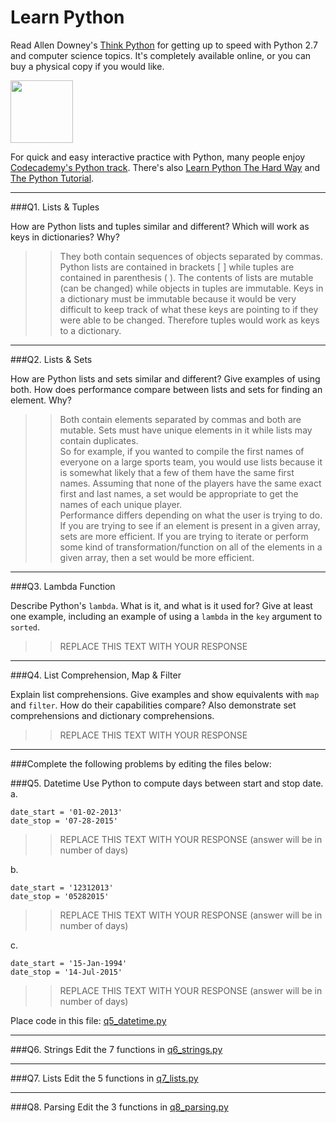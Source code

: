 # Learn Python

Read Allen Downey's [Think Python](http://www.greenteapress.com/thinkpython/) for getting up to speed with Python 2.7 and computer science topics. It's completely available online, or you can buy a physical copy if you would like.

<a href="http://www.greenteapress.com/thinkpython/"><img src="img/think_python.png" style="width: 100px;" target="_blank"></a>

For quick and easy interactive practice with Python, many people enjoy [Codecademy's Python track](http://www.codecademy.com/en/tracks/python). There's also [Learn Python The Hard Way](http://learnpythonthehardway.org/book/) and [The Python Tutorial](https://docs.python.org/2/tutorial/).

---

###Q1. Lists &amp; Tuples

How are Python lists and tuples similar and different? Which will work as keys in dictionaries? Why?

>>They both contain sequences of objects separated by commas.  Python lists are contained in brackets [ ] while tuples are contained in parenthesis ( ). The contents of lists are mutable (can be changed) while objects in tuples are immutable.
Keys in a dictionary must be immutable because it would be very difficult to keep track of what these keys are pointing to if they were able to be changed.  Therefore tuples would work as keys to a dictionary.

---

###Q2. Lists &amp; Sets

How are Python lists and sets similar and different? Give examples of using both. How does performance compare between lists and sets for finding an element. Why?

>>Both contain elements separated by commas and both are mutable.  Sets must have unique elements in it while lists may contain duplicates.  <br />
So for example, if you wanted to compile the first names of everyone on a large sports team, you would use lists because it is somewhat likely that a few of them have the same first names.  Assuming that none of the players have the same exact first and last names, a set would be appropriate to get the names of each unique player. <br />
Performance differs depending on what the user is trying to do.  If you are trying to see if an element is present in a given array, sets are more efficient.  If you are trying to iterate or perform some kind of transformation/function on all of the elements in a given array, then a set would be more efficient.

---

###Q3. Lambda Function

Describe Python's `lambda`. What is it, and what is it used for? Give at least one example, including an example of using a `lambda` in the `key` argument to `sorted`.

>> REPLACE THIS TEXT WITH YOUR RESPONSE

---

###Q4. List Comprehension, Map &amp; Filter

Explain list comprehensions. Give examples and show equivalents with `map` and `filter`. How do their capabilities compare? Also demonstrate set comprehensions and dictionary comprehensions.

>> REPLACE THIS TEXT WITH YOUR RESPONSE

---

###Complete the following problems by editing the files below:

###Q5. Datetime
Use Python to compute days between start and stop date.   
a.  

```
date_start = '01-02-2013'    
date_stop = '07-28-2015'
```

>> REPLACE THIS TEXT WITH YOUR RESPONSE (answer will be in number of days)

b.  
```
date_start = '12312013'  
date_stop = '05282015'  
```

>> REPLACE THIS TEXT WITH YOUR RESPONSE (answer will be in number of days)

c.  
```
date_start = '15-Jan-1994'      
date_stop = '14-Jul-2015'  
```

>> REPLACE THIS TEXT WITH YOUR RESPONSE  (answer will be in number of days)

Place code in this file: [q5_datetime.py](python/q5_datetime.py)

---

###Q6. Strings
Edit the 7 functions in [q6_strings.py](python/q6_strings.py)

---

###Q7. Lists
Edit the 5 functions in [q7_lists.py](python/q7_lists.py)

---

###Q8. Parsing
Edit the 3 functions in [q8_parsing.py](python/q8_parsing.py)





